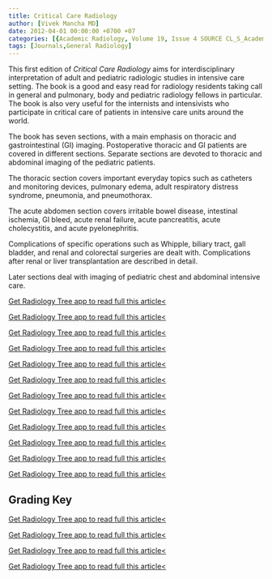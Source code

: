 ```yaml
---
title: Critical Care Radiology
author: [Vivek Mancha MD]
date: 2012-04-01 00:00:00 +0700 +07
categories: [{Academic Radiology, Volume 19, Issue 4 SOURCE CL_S_AcademicRadiologyVolume19Issue4 1}]
tags: [Journals,General Radiology]
---
```

This first edition of _Critical Care Radiology_ aims for interdisciplinary interpretation of adult and pediatric radiologic studies in intensive care setting. The book is a good and easy read for radiology residents taking call in general and pulmonary, body and pediatric radiology fellows in particular. The book is also very useful for the internists and intensivists who participate in critical care of patients in intensive care units around the world.

The book has seven sections, with a main emphasis on thoracic and gastrointestinal (GI) imaging. Postoperative thoracic and GI patients are covered in different sections. Separate sections are devoted to thoracic and abdominal imaging of the pediatric patients.

The thoracic section covers important everyday topics such as catheters and monitoring devices, pulmonary edema, adult respiratory distress syndrome, pneumonia, and pneumothorax.

The acute abdomen section covers irritable bowel disease, intestinal ischemia, GI bleed, acute renal failure, acute pancreatitis, acute cholecystitis, and acute pyelonephritis.

Complications of specific operations such as Whipple, biliary tract, gall bladder, and renal and colorectal surgeries are dealt with. Complications after renal or liver transplantation are described in detail.

Later sections deal with imaging of pediatric chest and abdominal intensive care.

[Get Radiology Tree app to read full this article<](https://clinicalpub.com/app)

[Get Radiology Tree app to read full this article<](https://clinicalpub.com/app)

[Get Radiology Tree app to read full this article<](https://clinicalpub.com/app)

[Get Radiology Tree app to read full this article<](https://clinicalpub.com/app)

[Get Radiology Tree app to read full this article<](https://clinicalpub.com/app)

[Get Radiology Tree app to read full this article<](https://clinicalpub.com/app)

[Get Radiology Tree app to read full this article<](https://clinicalpub.com/app)

[Get Radiology Tree app to read full this article<](https://clinicalpub.com/app)

[Get Radiology Tree app to read full this article<](https://clinicalpub.com/app)

[Get Radiology Tree app to read full this article<](https://clinicalpub.com/app)

[Get Radiology Tree app to read full this article<](https://clinicalpub.com/app)

[Get Radiology Tree app to read full this article<](https://clinicalpub.com/app)

## Grading Key

[Get Radiology Tree app to read full this article<](https://clinicalpub.com/app)

[Get Radiology Tree app to read full this article<](https://clinicalpub.com/app)

[Get Radiology Tree app to read full this article<](https://clinicalpub.com/app)

[Get Radiology Tree app to read full this article<](https://clinicalpub.com/app)